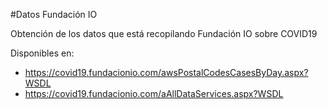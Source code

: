 #Datos Fundación IO

Obtención de los datos que está recopilando Fundación IO sobre COVID19

Disponibles en:

 - https://covid19.fundacionio.com/awsPostalCodesCasesByDay.aspx?WSDL
 - https://covid19.fundacionio.com/aAllDataServices.aspx?WSDL
